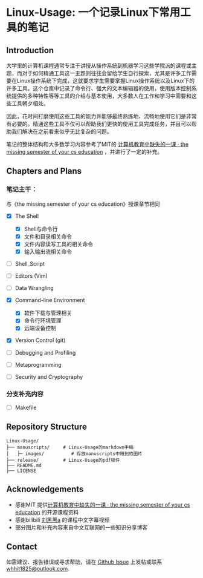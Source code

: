 # Linux-Usage: 一个记录Linux下常用工具的笔记

## Introduction

大学里的计算机课程通常专注于讲授从操作系统到机器学习这些学院派的课程或主题，而对于如何精通工具这一主题则往往会留给学生自行探索，尤其是许多工作需要在Linux操作系统下完成，这就要求学生需要掌握Linux操作系统以及Linux下的许多工具。这个仓库中记录了命令行、强大的文本编辑器的使用，使用版本控制系统提供的多种特性等等工具的介绍与基本使用，大多数人在工作和学习中需要和这些工具朝夕相处。

因此，花时间打磨使用这些工具的能力并能够最终熟练地、流畅地使用它们是非常有必要的。精通这些工具不仅可以帮助我们更快的使用工具完成任务，并且可以帮助我们解决在之前看来似乎无比复杂的问题。

笔记的整体结构和大多数学习内容参考了MIT的 [计算机教育中缺失的一课 · the missing semester of your cs education](https://missing-semester-cn.github.io/) ，并进行了一定的补充。

## Chapters and Plans

### 笔记主干：

与《the missing semester of your cs education》授课章节相同

- [x] The Shell
  - [x] Shell与命令行
  - [x] 文件和目录相关命令
  - [x] 文件内容读写工具的相关命令
  - [x] 输入输出流相关命令
- [ ] Shell_Script
- [ ] Editors (Vim)
- [ ] Data Wrangling
- [x] Command-line Environment
  - [x] 软件下载与管理相关
  - [x] 命令行环境管理
  - [x] 远端设备控制
- [x] Version Control (git)
- [ ] Debugging and Profiling
- [ ] Metaprogramming
- [ ] Security and Cryptography



### 分支补充内容

- [ ] Makefile



## Repository Structure

```
Linux-Usage/                    
├── manuscripts/     # Linux-Usage的markdown手稿
│   ├─ images/          # 存放manuscripts中用到的图片 
├── release/         # Linux-Usage的pdf稿件
├── README.md
├── LICENSE
```

## Acknowledgements

- 感谢MIT 提供[计算机教育中缺失的一课 · the missing semester of your cs education](https://missing-semester-cn.github.io/) 的开源课程资料
-  感谢bilibili [刘黑黑a](https://www.bilibili.com/video/BV1uc411N7eK/?spm_id_from=333.337.search-card.all.click) 的课程中文字幕视频
- 部分图片和补充内容来自中文互联网的一些知识分享博客

## Contact

如需建议、报告错误或寻求帮助，请在 [Github Issue](https://github.com/Serien3/Linux-Usage/issues) 上发帖或联系 whhit1825@outlook.com.



